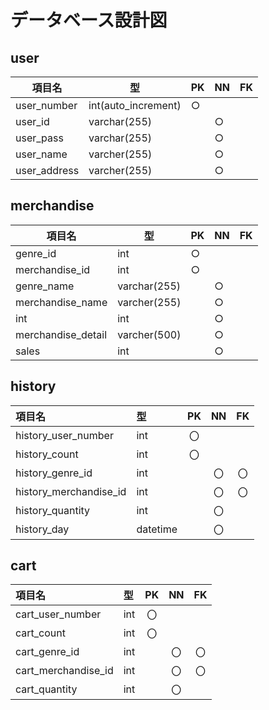 # データベース設計図

## user

|項目名|型|PK|NN|FK|
|-----|--|--|--|--|
|user_number|int(auto_increment)|○|||
|user_id|varchar(255)||○||
|user_pass|varchar(255)||○||
|user_name|varcher(255)||○||
|user_address|varcher(255)||○||

## merchandise

|項目名|型|PK|NN|FK|
|-----|--|--|--|--|
|genre_id|int|○|||
|merchandise_id|int|○|||
|genre_name|varchar(255)||○||
|merchandise_name|varcher(255)||○||
|int|int||○||
|merchandise_detail|varcher(500)||○||
|sales|int||○||

## history

|項目名|型|PK|NN|FK|
|:---|:---|:---:|:---:|:---:|
|history_user_number|int|〇|||
|history_count|int|〇|||
|history_genre_id|int||〇|〇|
|history_merchandise_id|int||〇|〇|
|history_quantity|int||〇||
|history_day|datetime||〇||

## cart

|項目名|型|PK|NN|FK|
|:---|:---|:---:|:---:|:---:|
|cart_user_number|int|〇|||
|cart_count|int|〇|||
|cart_genre_id|int||〇|〇|
|cart_merchandise_id|int||〇|〇|
|cart_quantity|int||〇||
